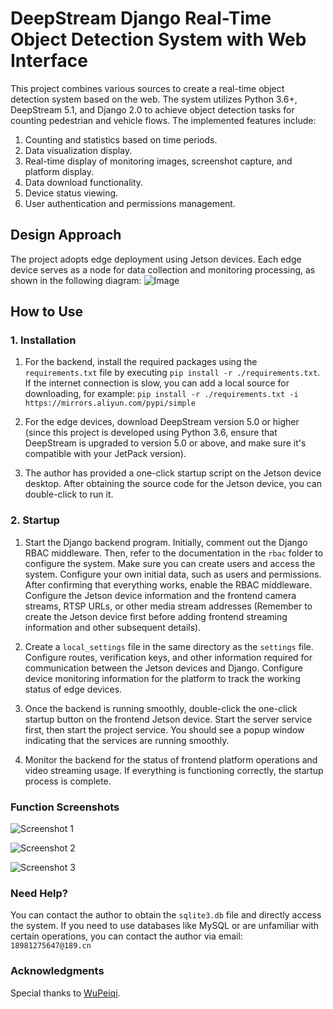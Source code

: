 # DeepStream Django Real-Time Object Detection System with Web Interface

This project combines various sources to create a real-time object detection system based on the web. The system utilizes Python 3.6+, DeepStream 5.1, and Django 2.0 to achieve object detection tasks for counting pedestrian and vehicle flows. The implemented features include:

1. Counting and statistics based on time periods.
2. Data visualization display.
3. Real-time display of monitoring images, screenshot capture, and platform display.
4. Data download functionality.
5. Device status viewing.
6. User authentication and permissions management.

## Design Approach
The project adopts edge deployment using Jetson devices. Each edge device serves as a node for data collection and monitoring processing, as shown in the following diagram:
![Image](https://user-images.githubusercontent.com/40747806/135811095-ab259816-7da2-49ea-b38f-843762691041.png)

## How to Use
### 1. Installation
1. For the backend, install the required packages using the `requirements.txt` file by executing `pip install -r ./requirements.txt`. If the internet connection is slow, you can add a local source for downloading, for example: `pip install -r ./requirements.txt -i https://mirrors.aliyun.com/pypi/simple`

2. For the edge devices, download DeepStream version 5.0 or higher (since this project is developed using Python 3.6, ensure that DeepStream is upgraded to version 5.0 or above, and make sure it's compatible with your JetPack version).

3. The author has provided a one-click startup script on the Jetson device desktop. After obtaining the source code for the Jetson device, you can double-click to run it.

### 2. Startup
1. Start the Django backend program. Initially, comment out the Django RBAC middleware. Then, refer to the documentation in the `rbac` folder to configure the system. Make sure you can create users and access the system. Configure your own initial data, such as users and permissions. After confirming that everything works, enable the RBAC middleware. Configure the Jetson device information and the frontend camera streams, RTSP URLs, or other media stream addresses (Remember to create the Jetson device first before adding frontend streaming information and other subsequent details).

2. Create a `local_settings` file in the same directory as the `settings` file. Configure routes, verification keys, and other information required for communication between the Jetson devices and Django. Configure device monitoring information for the platform to track the working status of edge devices.

3. Once the backend is running smoothly, double-click the one-click startup button on the frontend Jetson device. Start the server service first, then start the project service. You should see a popup window indicating that the services are running smoothly.

4. Monitor the backend for the status of frontend platform operations and video streaming usage. If everything is functioning correctly, the startup process is complete.

### Function Screenshots
![Screenshot 1](https://user-images.githubusercontent.com/40747806/135811154-7f8d59e9-669d-4311-ac43-7db687a3efb3.png)

![Screenshot 2](https://user-images.githubusercontent.com/40747806/135811268-f0e5a311-eadb-431f-8414-878c9e7313d7.png)

![Screenshot 3](https://user-images.githubusercontent.com/40747806/135811126-f041fb71-dca3-413e-9fe9-1b4f55f3c33b.png)

### Need Help?
You can contact the author to obtain the `sqlite3.db` file and directly access the system. If you need to use databases like MySQL or are unfamiliar with certain operations, you can contact the author via email: `18981275647@189.cn`

### Acknowledgments
Special thanks to [WuPeiqi](https://github.com/WuPeiqi).
